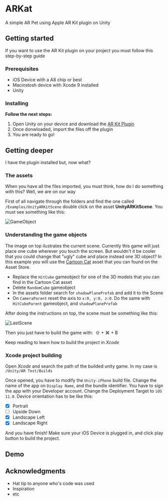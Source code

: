 # ARKat

A simple AR Pet using Apple AR Kit plugin on Unity

## Getting started

If you want to use the AR Kit plugin on your project you must follow this step-by-step guide

### Prerequisites

- iOS Device with a A8 chip or best
- Macinstosh device with Xcode 9 installed
- Unity

### Installing

**Follow the next steps:**

1. Open Unity on your device and download the [AR Kit Plugin](https://www.assetstore.unity3d.com/en/#!/content/92515)
2. Once donwloaded, import the files off the plugin
3. You are ready to go!

## Getting deeper

I have the plugin installed but, now what?

### The assets

When you have all the files imported, you must think, how do I do something with this? Well, we are on our way

First of all navigate through the folders and find the one called `/Examples/UnityARKitScene` double click on the asset **UnityARKitScene**.
You must see something like this: 

![GameObject](https://user-images.githubusercontent.com/22442331/32144053-4da596a4-bcb3-11e7-8393-5e81536f44b0.png)

### Understanding the game objects

The image on top ilustrates the current scene. Currently this game will just place one cube wherever you touch the screen. But wouldn't it be cooler that you could change that "ugly" cube and place instead one 3D object? In this example you will use the [Cartoon Cat](https://www.assetstore.unity3d.com/en/#!/content/70180) asset that you can found on the Asset Store.

- Replace the `HitCube` gameobject for one of the 3D models that you can find in the Cartoon Cat asset
- Delete `RandomCube` gameobject
- In the assets folder search for `shadowPlanePrefab` and add it to the Scene
- On `CameraParent` reset the axis to `x:0, y:0, z:0`. Do the same with `HitCubeParent` gameobject, and `shadowPlanePrefab`

After doing the instructions on top, the scene must be something like this:

![LastScene](https://user-images.githubusercontent.com/22442331/32145234-51e57dbc-bcc5-11e7-8afa-3a763ed106bb.png)

Then you just have to build the game with:  ⇧ + ⌘ + B

Keep reading to learn how to build the project in *Xcode*

### Xcode project building

Open *Xcode* and search the path of the builded unity game. In my case is `/Unity/AR Test/Builds`

Once opened, you have to modify the `Unity-iPhone` build file. Change the name of the app on `Display Name`, and the bundle identifier.
You have to sign the app with your Developer account. Change the Deployment Target to `iOS 11.0`.
Device orientation has to be like this:

- [x] Portrait
- [ ] Upside Down
- [x] Landscape Left
- [x] Landscape Right 

And you have finish! Make sure your iOS Device is plugged in, and click play button to build the project.

## Demo

## Acknowledgments

* Hat tip to anyone who's code was used
* Inspiration
* etc


